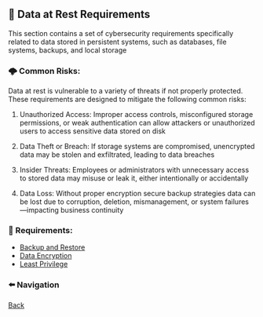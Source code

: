 ## 🔑 Data at Rest Requirements

This section contains a set of cybersecurity requirements specifically related to data stored in persistent systems, such as databases, file systems, backups, and local storage


### 🌩 Common Risks:

Data at rest is vulnerable to a variety of threats if not properly protected. These requirements are designed to mitigate the following common risks:

1. Unauthorized Access: Improper access controls, misconfigured storage permissions, or weak authentication can allow attackers or unauthorized users to access sensitive data stored on disk

2. Data Theft or Breach: If storage systems are compromised, unencrypted data may be stolen and exfiltrated, leading to data breaches

3. Insider Threats: Employees or administrators with unnecessary access to stored data may misuse or leak it, either intentionally or accidentally

4. Data Loss: Without proper encryption secure backup strategies data can be lost due to corruption, deletion, mismanagement, or system failures—impacting business continuity


### 📌 Requirements:

- [Backup and Restore](FR-APP-DAR-003.md)
- [Data Encryption](FR-APP-DAR-001.md)
- [Least Privilege](FR-APP-DAR-002.md)


### ⬅️ Navigation 

[Back](../../README.md)
